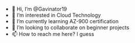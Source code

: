- 👋 Hi, I’m @Gavinator19
- 👀 I’m interested in Cloud Technology
- 🌱 I’m currently learning AZ-900 certification
- 💞️ I’m looking to collaborate on beginner projects
- 📫 How to reach me here? I guess

<!---
Gavinator19/Gavinator19 is a ✨ special ✨ repository because its `README.md` (this file) appears on your GitHub profile.
You can click the Preview link to take a look at your changes.
--->
